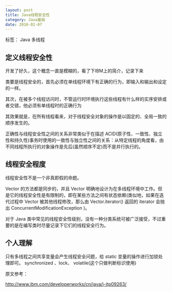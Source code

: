 ```yaml
---
layout: post
title: Java线程安全性
category: Java基础
date: 2016-02-07
---
```


标签： Java 多线程


<!-- more -->

## 定义线程安全性

开发了好久，这个概念一直是模糊的，看了下IBM上的简介，记录下来

类要是线程安全的，首先必须在单线程环境下有正确的行为，即输入和输出和设定的一样。

其次，在被多个线程访问时，不管运行时环境执行这些线程有什么样的实序安排或者交错，他必须有单线程时的正确行为

其效果就是，在所有线程看来，对于线程安全对象的操作是以固定的、全局一致的顺序发生的。

正确性与线程安全性之间的关系非常类似于在描述 ACID(原子性、一致性、独立性和持久性)事务时使用的一致性与独立性之间的关系：从特定线程的角度看，由不同线程所执行的对象操作是先后(虽然顺序不定)而不是并行执行的。

## 线程安全程度

线程安全性不是一个非真即假的命题。

Vector 的方法都是同步的，并且 Vector 明确地设计为在多线程环境中工作。但是它的线程安全性是有限制的，即在某些方法之间有状态依赖(类似地，如果在迭代过程中 Vector 被其他线程修改，那么由 Vector.iterator() 返回的 iterator 会抛出 ConcurrentModificationException )。

对于 Java 类中常见的线程安全性级别，没有一种分类系统可被广泛接受，不过重要的是在编写类时尽量记录下它们的线程安全行为。


## 个人理解

只有多线程之间共享变量会产生线程安全问题，给 static 变量的操作进行加锁处理即可。 synchronized 、lock、 volatile(这个只做判断标识使用)

原文参考：

http://www.ibm.com/developerworks/cn/java/j-jtp09263/





